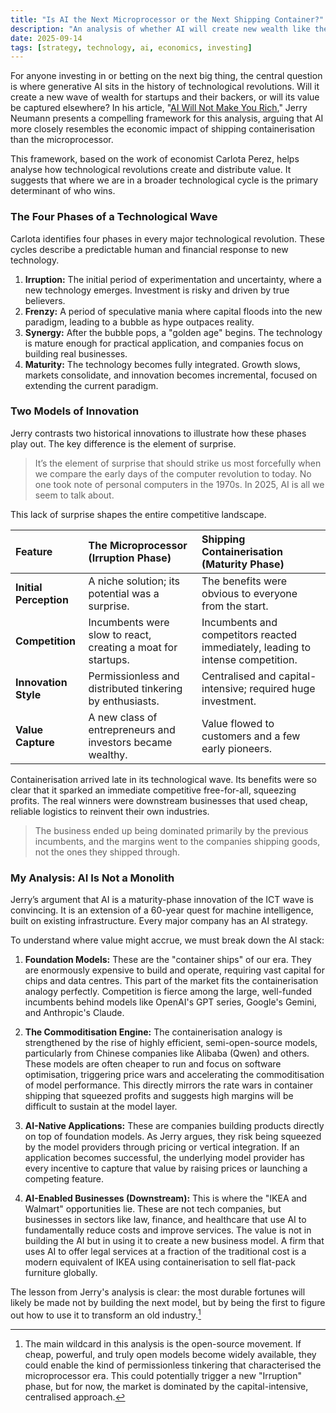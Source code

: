 ```yaml
---
title: "Is AI the Next Microprocessor or the Next Shipping Container?"
description: "An analysis of whether AI will create new wealth like the microprocessor or primarily benefit incumbents and customers like shipping containerisation."
date: 2025-09-14
tags: [strategy, technology, ai, economics, investing]
---
```


For anyone investing in or betting on the next big thing, the central question is where generative AI sits in the history of technological revolutions. Will it create a new wave of wealth for startups and their backers, or will its value be captured elsewhere? In his article, "[AI Will Not Make You Rich](https://joincolossus.com/article/ai-will-not-make-you-rich/)," Jerry Neumann presents a compelling framework for this analysis, arguing that AI more closely resembles the economic impact of shipping containerisation than the microprocessor.

This framework, based on the work of economist Carlota Perez, helps analyse how technological revolutions create and distribute value. It suggests that where we are in a broader technological cycle is the primary determinant of who wins.

### The Four Phases of a Technological Wave

Carlota identifies four phases in every major technological revolution. These cycles describe a predictable human and financial response to new technology.

1.  **Irruption:** The initial period of experimentation and uncertainty, where a new technology emerges. Investment is risky and driven by true believers.
2.  **Frenzy:** A period of speculative mania where capital floods into the new paradigm, leading to a bubble as hype outpaces reality.
3.  **Synergy:** After the bubble pops, a "golden age" begins. The technology is mature enough for practical application, and companies focus on building real businesses.
4.  **Maturity:** The technology becomes fully integrated. Growth slows, markets consolidate, and innovation becomes incremental, focused on extending the current paradigm.

### Two Models of Innovation

Jerry contrasts two historical innovations to illustrate how these phases play out. The key difference is the element of surprise.

> It’s the element of surprise that should strike us most forcefully when we compare the early days of the computer revolution to today. No one took note of personal computers in the 1970s. In 2025, AI is all we seem to talk about.

This lack of surprise shapes the entire competitive landscape.

| Feature | The Microprocessor (Irruption Phase) | Shipping Containerisation (Maturity Phase) |
| :--- | :--- | :--- |
| **Initial Perception** | A niche solution; its potential was a surprise. | The benefits were obvious to everyone from the start. |
| **Competition** | Incumbents were slow to react, creating a moat for startups. | Incumbents and competitors reacted immediately, leading to intense competition. |
| **Innovation Style** | Permissionless and distributed tinkering by enthusiasts. | Centralised and capital-intensive; required huge investment. |
| **Value Capture** | A new class of entrepreneurs and investors became wealthy. | Value flowed to customers and a few early pioneers. |

Containerisation arrived late in its technological wave. Its benefits were so clear that it sparked an immediate competitive free-for-all, squeezing profits. The real winners were downstream businesses that used cheap, reliable logistics to reinvent their own industries.

> The business ended up being dominated primarily by the previous incumbents, and the margins went to the companies shipping goods, not the ones they shipped through.

### My Analysis: AI Is Not a Monolith

Jerry’s argument that AI is a maturity-phase innovation of the ICT wave is convincing. It is an extension of a 60-year quest for machine intelligence, built on existing infrastructure. Every major company has an AI strategy.

To understand where value might accrue, we must break down the AI stack:

1.  **Foundation Models:** These are the "container ships" of our era. They are enormously expensive to build and operate, requiring vast capital for chips and data centres. This part of the market fits the containerisation analogy perfectly. Competition is fierce among the large, well-funded incumbents behind models like OpenAI's GPT series, Google's Gemini, and Anthropic's Claude.

2.  **The Commoditisation Engine:** The containerisation analogy is strengthened by the rise of highly efficient, semi-open-source models, particularly from Chinese companies like Alibaba (Qwen) and others. These models are often cheaper to run and focus on software optimisation, triggering price wars and accelerating the commoditisation of model performance. This directly mirrors the rate wars in container shipping that squeezed profits and suggests high margins will be difficult to sustain at the model layer.

3.  **AI-Native Applications:** These are companies building products directly on top of foundation models. As Jerry argues, they risk being squeezed by the model providers through pricing or vertical integration. If an application becomes successful, the underlying model provider has every incentive to capture that value by raising prices or launching a competing feature.

4.  **AI-Enabled Businesses (Downstream):** This is where the "IKEA and Walmart" opportunities lie. These are not tech companies, but businesses in sectors like law, finance, and healthcare that use AI to fundamentally reduce costs and improve services. The value is not in building the AI but in using it to create a new business model. A firm that uses AI to offer legal services at a fraction of the traditional cost is a modern equivalent of IKEA using containerisation to sell flat-pack furniture globally.

The lesson from Jerry's analysis is clear: the most durable fortunes will likely be made not by building the next model, but by being the first to figure out how to use it to transform an old industry.[^1]

[^1]: The main wildcard in this analysis is the open-source movement. If cheap, powerful, and truly open models become widely available, they could enable the kind of permissionless tinkering that characterised the microprocessor era. This could potentially trigger a new "Irruption" phase, but for now, the market is dominated by the capital-intensive, centralised approach.